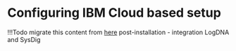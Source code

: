 # Configuring IBM Cloud based setup



!!!Todo
    migrate this content from [here](https://cloudnativetoolkit.dev/getting-started-day-0/) post-installation - integration LogDNA and SysDig
